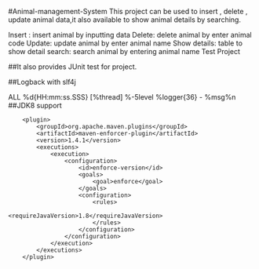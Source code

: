 #Animal-management-System
This project can be used to insert , delete , update animal data,it also available to show animal details by searching.

Insert : insert animal by inputting data
Delete: delete animal by enter animal code
Update: update animal by enter animal name
Show details: table to show detail
search: search animal by entering animal name
Test Project

##It also provides JUnit test for project.

##Logback with slf4j

<appender name="STDOUT" class="ch.qos.logback.core.ConsoleAppender">
    <filter class="ch.qos.logback.classic.filter.ThresholdFilter">
        <level>ALL</level>
    </filter>
    <encoder>
        <pattern>%d{HH:mm:ss.SSS} [%thread] %-5level %logger{36} - %msg%n</pattern>
    </encoder>
</appender>

<root level="ALL">
    <appender-ref ref="STDOUT" />
</root>
##JDK8 support

        <plugin>
            <groupId>org.apache.maven.plugins</groupId>
            <artifactId>maven-enforcer-plugin</artifactId>
            <version>1.4.1</version>
            <executions>
                <execution>
                    <configuration>
                        <id>enforce-version</id>
                        <goals>
                            <goal>enforce</goal>
                        </goals>
                        <configuration>
                            <rules>
                                <requireJavaVersion>1.8</requireJavaVersion>
                            </rules>
                        </configuration>          
                    </configuration>
                </execution>
            </executions>
        </plugin>

